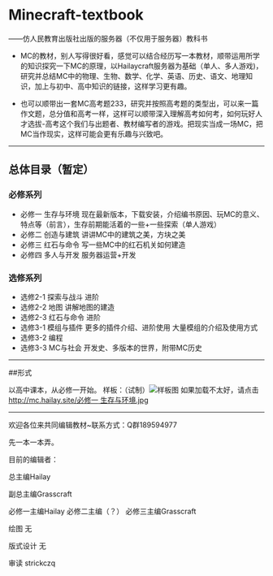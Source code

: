 # Minecraft-textbook 
——仿人民教育出版社出版的服务器（不仅用于服务器）教科书

* MC的教材，别人写得很好看，感觉可以结合经历写一本教材，顺带运用所学的知识探究一下MC的原理，以Hailaycraft服务器为基础（单人、多人游戏)，研究并总结MC中的物理、生物、数学、化学、英语、历史、语文、地理知识，加上与初中、高中知识的链接，这样学习更有趣。

* 也可以顺带出一套MC高考题233，研究并按照高考题的类型出，可以来一篇作文题，总分值和高考一样，这样可以顺带深入理解高考如何考，如何玩好人才选拔-高考这个我们与出题者、教材编写者的游戏。把现实当成一场MC，把MC当作现实，这样可能会更有乐趣与兴致吧。

***
## 总体目录（暂定）

### 必修系列

- 必修一  生存与环境 现在最新版本，下载安装，介绍编书原因、玩MC的意义、特点等（前言），生存前期能活着的一些+一些探索（单人游戏）
- 必修二  创造与建筑 讲讲MC中的建筑之美，方块之美 
- 必修三  红石与命令 写一些MC中的红石机关如何建造
- 必修四  多人与开发 服务器运营+开发

### 选修系列

- 选修2-1 探索与战斗 进阶
- 选修2-2 地图 讲解地图的建造
- 选修2-3 红石与命令 进阶
- 选修3-1 模组与插件 更多的插件介绍、进阶使用 大量模组的介绍及使用方式
- 选修3-2 编程
- 选修3-3 MC与社会 开发史、多版本的世界，附带MC历史

***

##形式

以高中课本，从必修一开始。
样板：（试制）![样板图](http://mc.hailay.site/%E5%BF%85%E4%BF%AE%E4%B8%80%20%E7%94%9F%E5%AD%98%E4%B8%8E%E7%8E%AF%E5%A2%83.jpg)
如果加载不太好，请点击[http://mc.hailay.site/必修一 生存与环境.jpg](http://mc.hailay.site/%E5%BF%85%E4%BF%AE%E4%B8%80%20%E7%94%9F%E5%AD%98%E4%B8%8E%E7%8E%AF%E5%A2%83.jpg)

***
欢迎各位来共同编辑教材~联系方式：Q群189594977

先一本一本弄。

目前的编辑者：

总主编Hailay

副总主编Grasscraft

必修一主编Hailay 必修二主编（？） 必修三主编Grasscraft 

绘图 无

版式设计 无

审读 strickczq